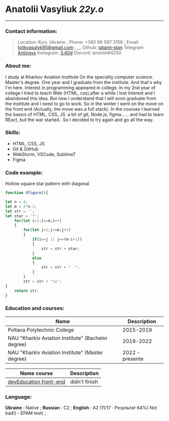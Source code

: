 # **Anatolii Vasyliuk** _22y.o_
___
### Contact information:

>Location: Kyiv, Ukraine ;
>Phone: +380 66 587 3156 ;
>Email: tolikvasulyk95@gmail.com ;
__
>Github:  [tatarin-stan](https://github.com/tatarin-stan)
>Telegram:  [Antinoys](https://t.me/antinoys)
>Instagram:  [3.40d](https://www.instagram.com/3.40d/?hl=ru)
>Discord: anonim#4250

### About me:
I study at Kharkov Aviation Institute On the specialty computer science. Master's degree. One year and I graduate from the institute. And that's why I'm here. Interest in programming appeared in college. In my 2nd year of college I tried to teach Web (HTML, css),after a while I lost interest and I abandoned this idea. But now I understand that I will soon graduate from the institute and I need to go to work. So in the winter I went on the move on the front end (Actually, the move was a full stack). In the courses I learned the basics of HTML, CSS, JS. a bit of git, Node.js, figma…… and had to learn REact, but the war started.. So I decided to try again and go all the way.

### Skills:
+ HTML, CSS, JS
+ Git & GitHub 
+ WebStorm, VSCode, SublimeT
+ Figma

### Code example:
Hollow square star pattern with diagonal
``` js
function Xfigure(){

let n = 4;
let m = 2*n-1;
let str = '';
let star = '*';
    for(let i=1;i<=m;i++)
    {
        for(let j=1;j<=m;j++)
        {
            if(i==j || j==(m-i+1))
            {
                str = str + star;
            }
            else
            {
                str = str + "  ";
            }
        }
        str = str + "\n";
}
    return str;
} 
```

### Education and courses:
| Name | Description |
| ------ | ----------- |
| Poltava Polytechnic College   | 2015-2019 |
| NAU "Kharkiv Aviation Institute" (Bachelor degree) |2019-2022 |
| NAU "Kharkiv Aviation Institute" (Master degree)    | 2022 - presente |

| Name course | Description |
| ------ | ----------- |
|[devEducation front-end](https://deveducation.com/uk/courses/)    | didn't finish |

### Language:
 **Ukraine** :  Native ;
 **Russian** : С2 ;
 **English** : A2 (11/17 · Результат 64%( Not bad!) - EPAM test) ;